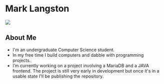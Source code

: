 # Mark Langston

<a href="https://www.linkedin.com/in/-mark-langston">
    <img src="https://img.shields.io/badge/-Linkedin-blue?style=flat-square&logo=linkedin">
</a>

## About Me
 * I'm an undergraduate Computer Science student.
 * In my free time I build computers and dabble with programming projects.
 * I’m currently working on a project involving a MariaDB and a JAVA frontend. The project is still very early in development but once it's in a usable state I'll be publishing the repository.

